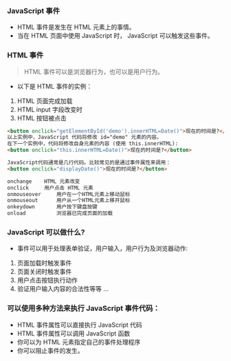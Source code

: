 ### JavaScript 事件
- HTML 事件是发生在 HTML 元素上的事情。
- 当在 HTML 页面中使用 JavaScript 时， JavaScript 可以触发这些事件。
### HTML 事件
> HTML 事件可以是浏览器行为，也可以是用户行为。

- 以下是 HTML 事件的实例：
1. HTML 页面完成加载
2. HTML input 字段改变时
3. HTML 按钮被点击
```html
<button onclick="getElementById('demo').innerHTML=Date()">现在的时间是?</button>
以上实例中，JavaScript 代码将修改 id="demo" 元素的内容。
在下一个实例中，代码将修改自身元素的内容 (使用 this.innerHTML):
<button onclick="this.innerHTML=Date()">现在的时间是?</button>

JavaScript代码通常是几行代码。比较常见的是通过事件属性来调用：
<button onclick="displayDate()">现在的时间是?</button>
```
```html
onchange	HTML 元素改变
onclick	    用户点击 HTML 元素
onmouseover	    用户在一个HTML元素上移动鼠标
onmouseout	    用户从一个HTML元素上移开鼠标
onkeydown	    用户按下键盘按键
onload	        浏览器已完成页面的加载
```

### JavaScript 可以做什么?
- 事件可以用于处理表单验证，用户输入，用户行为及浏览器动作:
1. 页面加载时触发事件
2. 页面关闭时触发事件
3. 用户点击按钮执行动作
4. 验证用户输入内容的合法性等等 ...

### 可以使用多种方法来执行 JavaScript 事件代码：

- HTML 事件属性可以直接执行 JavaScript 代码
- HTML 事件属性可以调用 JavaScript 函数
- 你可以为 HTML 元素指定自己的事件处理程序
- 你可以阻止事件的发生。